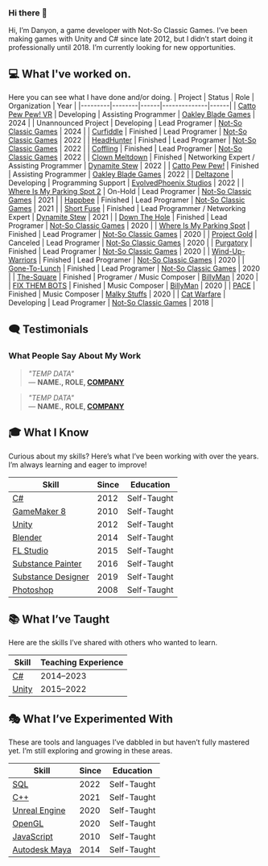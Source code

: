 ### Hi there 👋
Hi, I’m Danyon, a game developer with Not-So Classic Games. I’ve been making games with Unity and C# since late 2012, but I didn’t start doing it professionally until 2018. 
I’m currently looking for new opportunities.

## 💻 What I've worked on.
Here you can see what I have done and/or doing.
| Project | Status | Role | Organization | Year |
|---------|--------|------|--------------|------|
| [Catto Pew Pew! VR](https://store.steampowered.com/app/2065330/Catto_Pew_Pew/) | Developing | Assisting Programmer | [Oakley Blade Games](https://oakleyblade.com/) | 2024 |
| Unannounced Project | Developing | Lead Programer | [Not-So Classic Games](https://www.notsoclassicgames.com/) | 2024 |
| [Curfiddle](https://sonicboomcolt.itch.io/curfiddle) | Finished | Lead Programer | [Not-So Classic Games](https://www.notsoclassicgames.com/) | 2022 |
| [HeadHunter](https://sonicboomcolt.itch.io/headhunter) | Finished | Lead Programer | [Not-So Classic Games](https://www.notsoclassicgames.com/) | 2022 |
| [Coffling](https://sonicboomcolt.itch.io/coffling) | Finished | Lead Programer | [Not-So Classic Games](https://www.notsoclassicgames.com/) | 2022 |
| [Clown Meltdown](https://dynamite-stew.itch.io/clown-meltdown) | Finished | Networking Expert / Assisting Programmer | [Dynamite Stew](https://dynamite-stew.itch.io/) | 2022 |
| [Catto Pew Pew!](https://store.steampowered.com/app/2065330/Catto_Pew_Pew/) | Finished | Assisting Programmer | [Oakley Blade Games](https://oakleyblade.com/) | 2022 |
| [Deltazone](https://store.steampowered.com/app/2127310/Deltazone/) | Developing | Programming Support | [EvolvedPhoenix Studios](https://twitter.com/EvolvedPhnixDev) | 2022 |
| [Where Is My Parking Spot 2](https://store.steampowered.com/app/1631260/Where_Is_My_Parking_Spot__Parking_Reimagined) | On-Hold | Lead Programer | [Not-So Classic Games](https://www.notsoclassicgames.com/) | 2021 |
| [Happbee](https://sonicboomcolt.itch.io/happbee) | Finished | Lead Programer | [Not-So Classic Games](https://www.notsoclassicgames.com/) | 2021 |
| [Short Fuse](https://dynamite-stew.itch.io/short-fuse) | Finished | Lead Programmer / Networking Expert | [Dynamite Stew](https://dynamite-stew.itch.io/) | 2021 |
| [Down The Hole](https://store.steampowered.com/app/1260160/Down_The_Hole/) | Finished | Lead Programer | [Not-So Classic Games](https://www.notsoclassicgames.com/) | 2020 |
| [Where Is My Parking Spot](https://store.steampowered.com/app/1374400/Where_Is_My_Parking_Spot/) | Finished | Lead Programer | [Not-So Classic Games](https://www.notsoclassicgames.com/) | 2020 |
| [Project Gold](https://sonicboomcolt.itch.io/project-gold) | Canceled | Lead Programer | [Not-So Classic Games](https://www.notsoclassicgames.com/) | 2020 |
| [Purgatory](https://sonicboomcolt.itch.io/purgatory) | Finished | Lead Programer | [Not-So Classic Games](https://www.notsoclassicgames.com/) | 2020 |
| [Wind-Up-Warriors](https://sonicboomcolt.itch.io/wind-up-warriors) | Finished | Lead Programer | [Not-So Classic Games](https://www.notsoclassicgames.com/) | 2020 |
| [Gone-To-Lunch](https://sonicboomcolt.itch.io/gone-to-lunch) | Finished | Lead Programer | [Not-So Classic Games](https://www.notsoclassicgames.com/) | 2020 |
| [The-Square](https://sonicboomcolt.itch.io/the-square) | Finished | Programer / Music Composer | [BillyMan](https://billyman.itch.io/) | 2020 |
| [FIX THEM BOTS](https://billyman.itch.io/fix-them-bots) | Finished | Music Composer | [BillyMan](https://billyman.itch.io/) | 2020 |
| [PACE](https://malkystuffs.itch.io/pace) | Finished | Music Composer | [Malky Stuffs](https://malkystuffs.itch.io/) | 2020 |
| [Cat Warfare](https://store.steampowered.com/app/923370/Cat_Warfare/) | Developing | Lead Programer | [Not-So Classic Games](https://www.notsoclassicgames.com/) | 2018 |

## 🗨️ Testimonials

### **What People Say About My Work**
> *"TEMP DATA"*  
> — **NAME., ROLE, [COMPANY](https://www.google.com/)**

> *"TEMP DATA"*  
> — **NAME., ROLE, [COMPANY](https://www.google.com/)**

## 🎓 What I Know  
Curious about my skills? Here’s what I’ve been working with over the years. I’m always learning and eager to improve!  

| **Skill** | **Since** | **Education** |  
| --- | --- | --- |  
| [C#](https://en.wikipedia.org/wiki/C_Sharp_(programming_language)) | 2012 | Self-Taught |  
| [GameMaker 8](https://gamemaker.io/en) | 2010 | Self-Taught |  
| [Unity](https://unity.com/) | 2012 | Self-Taught |  
| [Blender](https://www.blender.org/) | 2014 | Self-Taught |  
| [FL Studio](https://www.image-line.com/) | 2015 | Self-Taught |  
| [Substance Painter](https://www.adobe.com/products/substance3d-painter.html) | 2016 | Self-Taught |  
| [Substance Designer](https://www.adobe.com/products/substance3d-designer.html) | 2019 | Self-Taught |  
| [Photoshop](https://www.adobe.com/products/photoshop.html) | 2008 | Self-Taught |  

## 📚 What I’ve Taught  
Here are the skills I’ve shared with others who wanted to learn.  

| **Skill** | **Teaching Experience** |  
| --- | --- |  
| [C#](https://en.wikipedia.org/wiki/C_Sharp_(programming_language)) | 2014–2023 |  
| [Unity](https://unity.com/) | 2015–2022 |  

## 🎭 What I’ve Experimented With  
These are tools and languages I’ve dabbled in but haven’t fully mastered yet. I’m still exploring and growing in these areas.  

| **Skill** | **Since** | **Education** |  
| --- | --- | --- |  
| [SQL](https://en.wikipedia.org/wiki/SQL) | 2022 | Self-Taught |  
| [C++](https://en.wikipedia.org/wiki/C%2B%2B) | 2021 | Self-Taught |  
| [Unreal Engine](https://www.unrealengine.com/en-US) | 2020 | Self-Taught |  
| [OpenGL](https://www.opengl.org/) | 2020 | Self-Taught |  
| [JavaScript](https://www.javascript.com/) | 2010 | Self-Taught |  
| [Autodesk Maya](https://www.autodesk.com/products/maya/overview?term=1-YEAR&tab=subscription) | 2014 | Self-Taught |  
